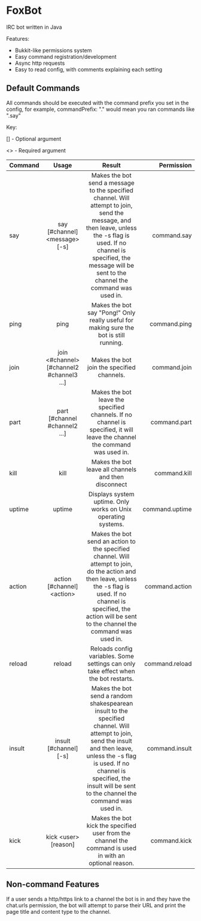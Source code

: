FoxBot
======

IRC bot written in Java

Features:

* Bukkit-like permissions system
* Easy command registration/development
* Async http requests
* Easy to read config, with comments explaining each setting

Default Commands
----------------

All commands should be executed with the command prefix you set in the config, for example, commandPrefix: "." would mean you ran commands like ".say"

Key: 

[] - Optional argument

<> - Required argument

| Command       | Usage         | Result| Permission |
| ------------- |:-------------:|:-----:|-----------:|
| say      | say [#channel] \<message\> [-s] | Makes the bot send a message to the specified channel. Will attempt to join, send the message, and then leave, unless the -s flag is used. If no channel is specified, the message will be sent to the channel the command was used in. | command.say |
| ping     | ping | Makes the bot say "Pong!" Only really useful for making sure the bot is still running. | command.ping |
| join     | join <#channel> [#channel2 #channel3 ...] | Makes the bot join the specified channels. | command.join |
| part     | part [#channel #channel2 ...] | Makes the bot leave the specified channels. If no channel is specified, it will leave the channel the command was used in. | command.part |
| kill     | kill | Makes the bot leave all channels and then disconnect | command.kill
| uptime   | uptime | Displays system uptime. Only works on Unix operating systems. | command.uptime
| action   | action [#channel] \<action\> | Makes the bot send an action to the specified channel. Will attempt to join, do the action and then leave, unless the -s flag is used. If no channel is specified, the action will be sent to the channel the command was used in. | command.action
| reload   | reload | Reloads config variables. Some settings can only take effect when the bot restarts. | command.reload
| insult   | insult [#channel] [-s] | Makes the bot send a random shakespearean insult to the specified channel. Will attempt to join, send the insult and then leave, unless the -s flag is used. If no channel is specified, the insult will be sent to the channel the command was used in. | command.insult
| kick     | kick \<user\> [reason] | Makes the bot kick the specified user from the channel the command is used in with an optional reason. | command.kick

Non-command Features
--------------------

If a user sends a http/https link to a channel the bot is in and they have the chat.urls permission, the bot will attempt to parse their URL and print the page title and content type to the channel.

